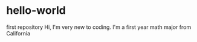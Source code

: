 # hello-world
first repository
Hi, I'm very new to coding. I'm a first year math major from California
